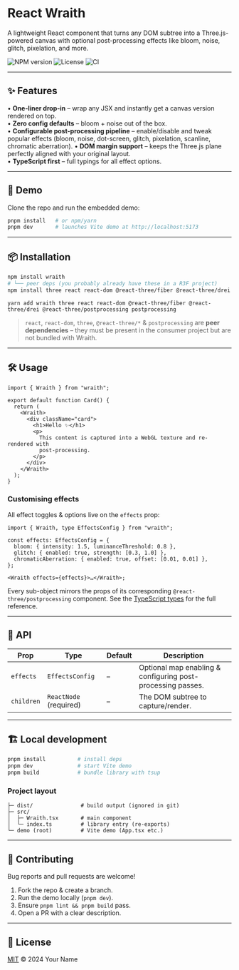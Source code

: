 # React Wraith

A lightweight React component that turns any DOM subtree into a Three.js-powered canvas with optional post-processing effects like bloom, noise, glitch, pixelation, and more.

![NPM version](https://img.shields.io/npm/v/react-wraith?color=cb3837&logo=npm&style=flat-square)
![License](https://img.shields.io/github/license/stevecastle/react-wraith?style=flat-square)
![CI](https://img.shields.io/github/actions/workflow/status/stevecastle/react-wraith/ci.yml?branch=main&style=flat-square)

---

## ✨ Features

• **One-liner drop-in** – wrap any JSX and instantly get a canvas version rendered on top.  
• **Zero config defaults** – bloom + noise out of the box.  
• **Configurable post-processing pipeline** – enable/disable and tweak popular effects (bloom, noise, dot-screen, glitch, pixelation, scanline, chromatic aberration).
• **DOM margin support** – keeps the Three.js plane perfectly aligned with your original layout.  
• **TypeScript first** – full typings for all effect options.

---

## 🚀 Demo

Clone the repo and run the embedded demo:

```bash
pnpm install   # or npm/yarn
pnpm dev       # launches Vite demo at http://localhost:5173
```

---

## 📦 Installation

```bash
npm install wraith
# └── peer deps (you probably already have these in a R3F project)
npm install three react react-dom @react-three/fiber @react-three/drei @react-three/postprocessing postprocessing
```

```
yarn add wraith three react react-dom @react-three/fiber @react-three/drei @react-three/postprocessing postprocessing
```

> `react`, `react-dom`, `three`, `@react-three/*` & `postprocessing` are **peer dependencies** – they must be present in the consumer project but are not bundled with Wraith.

---

## 🛠 Usage

```tsx
import { Wraith } from "wraith";

export default function Card() {
  return (
    <Wraith>
      <div className="card">
        <h1>Hello ✨</h1>
        <p>
          This content is captured into a WebGL texture and re-rendered with
          post-processing.
        </p>
      </div>
    </Wraith>
  );
}
```

### Customising effects

All effect toggles & options live on the `effects` prop:

```tsx
import { Wraith, type EffectsConfig } from "wraith";

const effects: EffectsConfig = {
  bloom: { intensity: 1.5, luminanceThreshold: 0.8 },
  glitch: { enabled: true, strength: [0.3, 1.0] },
  chromaticAberration: { enabled: true, offset: [0.01, 0.01] },
};

<Wraith effects={effects}>…</Wraith>;
```

Every sub-object mirrors the props of its corresponding `@react-three/postprocessing` component. See the [TypeScript types](./src/Wraith.tsx) for the full reference.

---

## 📑 API

| Prop       | Type                   | Default | Description                                                 |
| ---------- | ---------------------- | ------- | ----------------------------------------------------------- |
| `effects`  | `EffectsConfig`        | –       | Optional map enabling & configuring post-processing passes. |
| `children` | `ReactNode` (required) | –       | The DOM subtree to capture/render.                          |

---

## 🏗️ Local development

```bash
pnpm install          # install deps
pnpm dev              # start Vite demo
pnpm build            # bundle library with tsup
```

### Project layout

```
├─ dist/               # build output (ignored in git)
├─ src/
│  ├─ Wraith.tsx       # main component
│  └─ index.ts         # library entry (re-exports)
└─ demo (root)         # Vite demo (App.tsx etc.)
```

---

## 🤝 Contributing

Bug reports and pull requests are welcome!

1. Fork the repo & create a branch.
2. Run the demo locally (`pnpm dev`).
3. Ensure `pnpm lint && pnpm build` pass.
4. Open a PR with a clear description.

---

## 📜 License

[MIT](LICENSE) © 2024 Your Name
